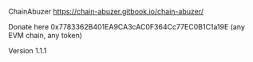 ChainAbuzer
https://chain-abuzer.gitbook.io/chain-abuzer/

Donate here 0x7783362B401EA9CA3cAC0F364Cc77EC0B1C1a19E (any EVM chain, any token)

Version 1.1.1
